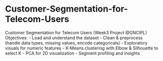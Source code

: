 # Customer-Segmentation-for-Telecom-Users
Customer Segmentation for Telecom Users (Week3 Project @GNCIPL)  Objectives: - Load and understand the dataset - Clean &amp; preprocess (handle data types, missing values, encode categoricals) - Exploratory visuals for numeric features - K-Means clustering with Elbow &amp; Silhouette to select K - PCA for 2D visualization - Segment profiling and insights
